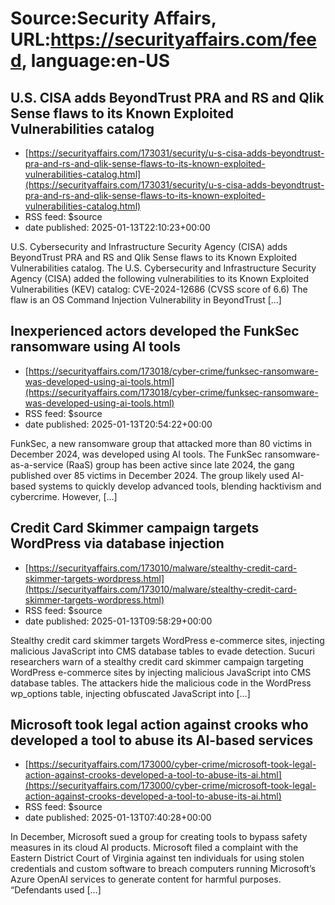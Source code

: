 # Source:Security Affairs, URL:https://securityaffairs.com/feed, language:en-US

## U.S. CISA adds BeyondTrust PRA and RS and Qlik Sense flaws to its Known Exploited Vulnerabilities catalog
 - [https://securityaffairs.com/173031/security/u-s-cisa-adds-beyondtrust-pra-and-rs-and-qlik-sense-flaws-to-its-known-exploited-vulnerabilities-catalog.html](https://securityaffairs.com/173031/security/u-s-cisa-adds-beyondtrust-pra-and-rs-and-qlik-sense-flaws-to-its-known-exploited-vulnerabilities-catalog.html)
 - RSS feed: $source
 - date published: 2025-01-13T22:10:23+00:00

U.S. Cybersecurity and Infrastructure Security Agency (CISA) adds BeyondTrust PRA and RS and Qlik Sense flaws to its Known Exploited Vulnerabilities catalog. The U.S. Cybersecurity and Infrastructure Security Agency (CISA) added the following vulnerabilities to its Known Exploited Vulnerabilities (KEV) catalog: CVE-2024-12686 (CVSS score of 6.6) The flaw is an OS Command Injection Vulnerability in BeyondTrust [&#8230;]

## Inexperienced actors developed the FunkSec ransomware using AI tools
 - [https://securityaffairs.com/173018/cyber-crime/funksec-ransomware-was-developed-using-ai-tools.html](https://securityaffairs.com/173018/cyber-crime/funksec-ransomware-was-developed-using-ai-tools.html)
 - RSS feed: $source
 - date published: 2025-01-13T20:54:22+00:00

FunkSec, a new ransomware group that attacked more than 80 victims in December 2024, was developed using AI tools. The FunkSec ransomware-as-a-service (RaaS) group has been active since late 2024, the gang published over 85 victims in December 2024. The group likely used AI-based systems to quickly develop advanced tools, blending hacktivism and cybercrime. However, [&#8230;]

## Credit Card Skimmer campaign targets WordPress via database injection
 - [https://securityaffairs.com/173010/malware/stealthy-credit-card-skimmer-targets-wordpress.html](https://securityaffairs.com/173010/malware/stealthy-credit-card-skimmer-targets-wordpress.html)
 - RSS feed: $source
 - date published: 2025-01-13T09:58:29+00:00

Stealthy credit card skimmer targets WordPress e-commerce sites, injecting malicious JavaScript into CMS database tables to evade detection. Sucuri researchers warn of a stealthy credit card skimmer campaign targeting WordPress e-commerce sites by injecting malicious JavaScript into CMS database tables. The attackers hide the malicious code in the WordPress wp_options table, injecting obfuscated JavaScript into [&#8230;]

## Microsoft took legal action against crooks who developed a tool to abuse its AI-based services
 - [https://securityaffairs.com/173000/cyber-crime/microsoft-took-legal-action-against-crooks-developed-a-tool-to-abuse-its-ai.html](https://securityaffairs.com/173000/cyber-crime/microsoft-took-legal-action-against-crooks-developed-a-tool-to-abuse-its-ai.html)
 - RSS feed: $source
 - date published: 2025-01-13T07:40:28+00:00

In December, Microsoft sued a group for creating tools to bypass safety measures in its cloud AI products. Microsoft filed a complaint with the Eastern District Court of Virginia against ten individuals for using stolen credentials and custom software to breach computers running Microsoft’s Azure OpenAI services to generate content for harmful purposes. &#8220;Defendants used [&#8230;]

